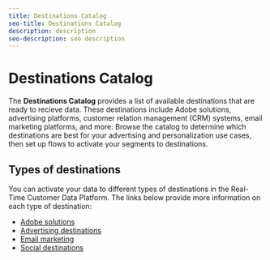 ```yaml
---
title: Destinations Catalog
seo-title: Destinations Catalog
description: description
seo-description: seo description
---
```


# Destinations Catalog

The **Destinations Catalog** provides a list of available destinations that are ready to recieve data. These destinations include Adobe solutions, advertising platforms, customer relation management (CRM) systems, email marketing platforms, and more. Browse the catalog to determine which destinations are best for your advertising and personalization use cases, then set up flows to activate your segments to destinations.

## Types of destinations

You can activate your data to different types of destinations in the Real-Time Customer Data Platform. The links below provide more information on each type of destination:

* [Adobe solutions](/help/rtcdp/destinations/adobe-destinations.md)
* [Advertising destinations](/help/rtcdp/destinations/advertising-destinations.md)
* [Email marketing](/help/rtcdp/destinations/email-marketing-destinations.md)
* [Social destinations](/help/rtcdp/destinations/social-destinations.md)